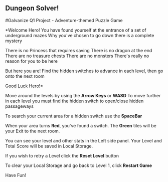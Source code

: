 ## Dungeon Solver!
#Galvanize Q1 Project - Adventure-themed Puzzle Game

*Welcome Hero! You have found yourself at the entrance of a set of underground mazes
Why you've chosen to go down there is a complete mystery

There is no Princess that requires saving
There is no dragon at the end
There are no treasure chests
There are no monsters
There's really no reason for you to be here

But here you are! Find the hidden switches to advance in each level, then go onto the next room

Good Luck Hero!*


Move around the levels by using the **Arrow Keys** or **WASD**
To move further in each level you must find the hidden switch to open/close hidden passageways

To search your current area for a hidden switch use the **SpaceBar**

When your area turns **Red**, you've found a switch. The **Green** tiles will be your Exit to the next room.

You can see your level and other stats in the Left side panel. Your Level and Total Score will be saved in Local Storage.

If you wish to retry a Level click the **Reset Level** button

To clear your Local Storage and go back to Level 1, click **Restart Game**


Have Fun!

